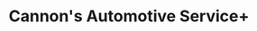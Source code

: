 ---
title: "Cannon's Automotive Service+"
url: /la-porte/cannons-automotive-service/
shop: Autowerkstatt
---